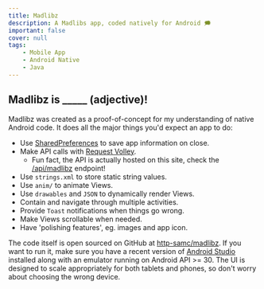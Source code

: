 ```yaml
---
title: Madlibz
description: A Madlibs app, coded natively for Android 🗯
important: false
cover: null
tags:
    - Mobile App
    - Android Native
    - Java
---
```


## Madlibz is _____ (adjective)!
Madlibz was created as a proof-of-concept for my understanding of native Android code. It does all the major things you'd expect an app to do:
- Use [SharedPreferences](https://developer.android.com/training/data-storage/shared-preferences) to save app information on close.
- Make API calls with [Request Volley](https://developer.android.com/training/volley).
    - Fun fact, the API is actually hosted on this site, check the [/api/madlibz](/api/madlibz) endpoint!
- Use `strings.xml` to store static string values.
- Use `anim/` to animate Views.
- Use `drawables` and `JSON` to dynamically render Views.
- Contain and navigate through multiple activities.
- Provide `Toast` notifications when things go wrong.
- Make Views scrollable when needed.
- Have 'polishing features', eg. images and app icon.

The code itself is open sourced on GitHub at [http-samc/madlibz](https://github.com/http-samc/madlibz). If you want to run it, make sure you have a recent version of [Android Studio](https://developer.android.com/studio) installed along with an emulator running on Android API >= 30. The UI is designed to scale appropriately for both tablets and phones, so don't worry about choosing the wrong device.